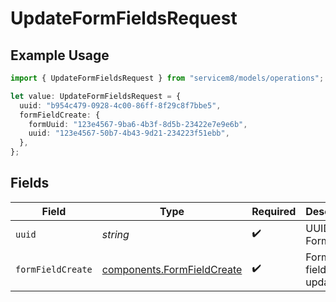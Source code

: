 # UpdateFormFieldsRequest

## Example Usage

```typescript
import { UpdateFormFieldsRequest } from "servicem8/models/operations";

let value: UpdateFormFieldsRequest = {
  uuid: "b954c479-0928-4c00-86ff-8f29c8f7bbe5",
  formFieldCreate: {
    formUuid: "123e4567-9ba6-4b3f-8d5b-23422e7e9e6b",
    uuid: "123e4567-50b7-4b43-9d21-234223f51ebb",
  },
};
```

## Fields

| Field                                                                    | Type                                                                     | Required                                                                 | Description                                                              |
| ------------------------------------------------------------------------ | ------------------------------------------------------------------------ | ------------------------------------------------------------------------ | ------------------------------------------------------------------------ |
| `uuid`                                                                   | *string*                                                                 | :heavy_check_mark:                                                       | UUID of the Form Field                                                   |
| `formFieldCreate`                                                        | [components.FormFieldCreate](../../models/components/formfieldcreate.md) | :heavy_check_mark:                                                       | Form Field fields to update                                              |